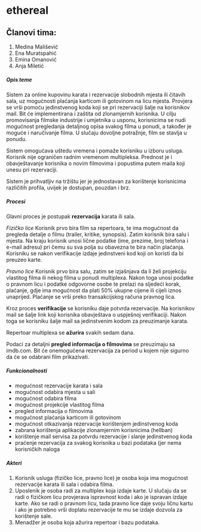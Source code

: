 ﻿# ethereal

## Članovi tima:

1. Medina Mališević
2. Ena Muratspahić
3. Emina Omanović
4. Anja Miletić

##### Opis teme

Sistem za online kupovinu karata i rezervacije slobodnih mjesta ili čitavih sala, uz mogućnosti plaćanja karticom ili gotovinom na licu mjesta. Provjera se vrši pomoću jedinstvenog koda koji se pri rezervaciji šalje na korisnikov mail. Bit će implementirana i zaštita od zlonamjernih korisnika. U cilju promovisanja filmske industrije i umjetnika u usponu, korisnicima se nudi mogućnost pregledanja detaljnog opisa svakog filma u ponudi, a također je moguće i naručivanje filma. U slučaju dovoljne potražnje, film se stavlja u ponudu.
		
Sistem omogućava uštedu vremena i pomaže korisniku u izboru usluga. Korisnik nije ograničen radnim vremenom multipleksa. Prednost je i obavještavanje korisnika o novim filmovima i popustima putem maila koji unesu pri rezervaciji.

Sistem je prihvatljiv na tržištu jer je jednostavan za korištenje korisnicima različitih profila, uvijek je dostupan, pouzdan i brz. 

##### Procesi

Glavni proces je postupak **rezervacija** karata ili sala. 

*Fizičko lice*
Korisnik prvo bira film sa repertoara, te ima mogućnost da pregleda detalje o filmu (trailer, kritike, synopsis). Zatim korisnik bira salu i mjesta. Na kraju korisnik unosi lične podatke (ime, prezime, broj telefona i e-mail adresu) pri čemu su sva polja su obavezna te bira način plaćanja. Korisniku se nakon verifikacije izdaje jedinstveni kod koji on koristi da bi preuzeo karte.  

*Pravno lice*
Korisnik prvo bira salu, zatim se izjašnjava da li želi projekciju vlastitog filma ili nekog filma u ponudi multiplexa. Nakon toga unosi podatke o pravnom licu i podatke odgovorne osobe te prelazi na sljedeći korak, plaćanje, gdje ima mogućnost da plati 50% ukupne cijene ili cijeli iznos unaprijed. Plaćanje se vrši preko transakcijskog računa pravnog lica.

Kroz proces **verifikacije** se korisniku daje potvrda rezervacije. Na korisnikov mail se šalje link koji korisnika obavještava o uspješnoj verifikaciji. Nakon toga se korisniku šalje mail sa jedinstvenim kodom za preuzimanje karata.

Repertoar multiplexa se **ažurira** svakih sedam dana. 

Podaci za detaljni **pregled informacija o filmovima** se preuzimaju sa imdb.com. Bit će onemogućena rezervacija za period u kojem nije sigurno da će se odabrani film prikazivati.

##### Funkcionalnosti

- mogućnost rezervacije karata i sala
- mogućnost odabira mjesta u sali
- mogućnost odabira filma
- mogućnost projekcije vlastitog filma
- pregled informacija o filmovima
- mogućnost plaćanja karticom ili gotovinom
- mogućnost otkazivanja rezervacije korištenjem jedinstvenog koda
- zabrana korištenja aplikacije zlonamjernim korisnicima (hellban)
- korištenje mail servisa za potvrdu rezervacije i slanje jedinstvenog koda
- praćenje rezervacija za svakog korisnika u bazi podataka (jer nema korisničkih naloga

##### Akteri

1. Korisnik usluga (fizičko lice, pravno lice) je osoba koja ima mogućnost rezervacije karata ili sala i odabira filma.
2. Uposlenik je osoba radi za multiplex koja izdaje karte. U slučaju da se radi o fizičkom licu provjerava ispravnost koda i ako je ispravan izdaje karte. Ako se radi o pravnom licu, tada pravno lice daje svoju ličnu kartu i ako je potrebno vrši doplatu rezervacije te mu se izdaje dozvola za korištenje sale.
3. Menadžer je osoba koja ažurira repertoar i bazu podataka.




